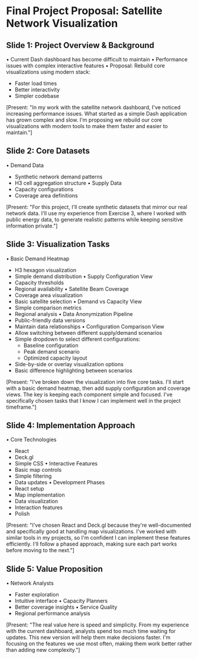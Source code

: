# Final Project Proposal: Satellite Network Visualization

## Slide 1: Project Overview & Background
• Current Dash dashboard has become difficult to maintain
• Performance issues with complex interactive features
• Proposal: Rebuild core visualizations using modern stack:
  - Faster load times
  - Better interactivity
  - Simpler codebase

[Present: "In my work with the satellite network dashboard, I've noticed increasing performance issues. 
What started as a simple Dash application has grown complex and slow. I'm proposing we rebuild our 
core visualizations with modern tools to make them faster and easier to maintain."]

## Slide 2: Core Datasets
• Demand Data
  - Synthetic network demand patterns
  - H3 cell aggregation structure
• Supply Data
  - Capacity configurations
  - Coverage area definitions

[Present: "For this project, I'll create synthetic datasets that mirror our real network data. 
I'll use my experience from Exercise 3, where I worked with public energy data, to generate 
realistic patterns while keeping sensitive information private."]

## Slide 3: Visualization Tasks
• Basic Demand Heatmap
  - H3 hexagon visualization
  - Simple demand distribution
• Supply Configuration View
  - Capacity thresholds
  - Regional availability
• Satellite Beam Coverage
  - Coverage area visualization
  - Basic satellite selection
• Demand vs Capacity View
  - Simple comparison metrics
  - Regional analysis
• Data Anonymization Pipeline
  - Public-friendly data versions
  - Maintain data relationships
• Configuration Comparison View
  - Allow switching between different supply/demand scenarios
  - Simple dropdown to select different configurations:
    - Baseline configuration
    - Peak demand scenario
    - Optimized capacity layout
  - Side-by-side or overlay visualization options
  - Basic difference highlighting between scenarios

[Present: "I've broken down the visualization into five core tasks. I'll start with a basic 
demand heatmap, then add supply configuration and coverage views. The key is keeping each 
component simple and focused. I've specifically chosen tasks that I know I can implement 
well in the project timeframe."]

## Slide 4: Implementation Approach
• Core Technologies
  - React
  - Deck.gl
  - Simple CSS
• Interactive Features
  - Basic map controls
  - Simple filtering
  - Data updates
• Development Phases
  - React setup
  - Map implementation
  - Data visualization
  - Interaction features
  - Polish

[Present: "I've chosen React and Deck.gl because they're well-documented and specifically 
good at handling map visualizations. I've worked with similar tools in my projects, so I'm 
confident I can implement these features efficiently. I'll follow a phased approach, making 
sure each part works before moving to the next."]

## Slide 5: Value Proposition
• Network Analysts
  - Faster exploration
  - Intuitive interface
• Capacity Planners
  - Better coverage insights
• Service Quality
  - Regional performance analysis

[Present: "The real value here is speed and simplicity. From my experience with the current 
dashboard, analysts spend too much time waiting for updates. This new version will help them 
make decisions faster. I'm focusing on the features we use most often, making them work 
better rather than adding new complexity."]

